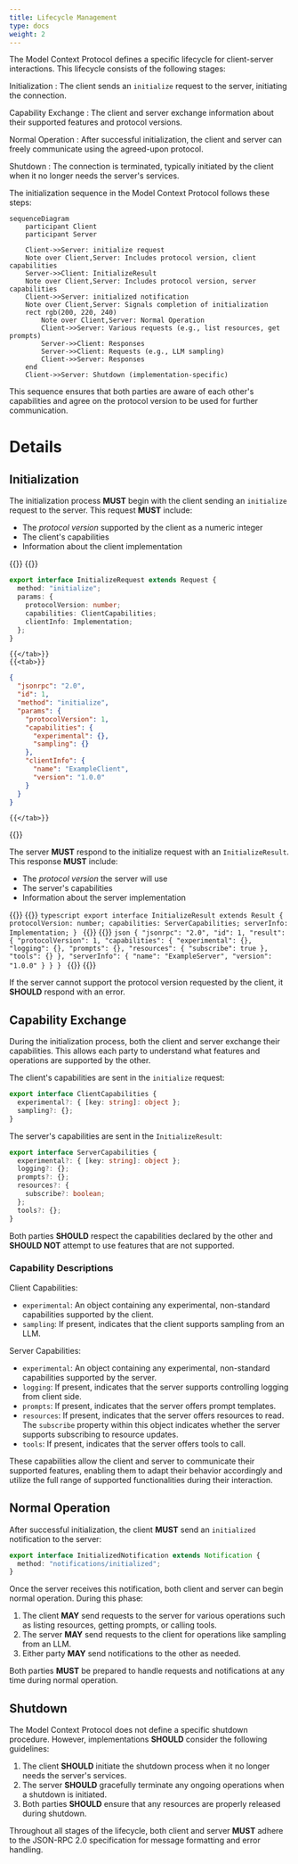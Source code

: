 ```yaml
---
title: Lifecycle Management
type: docs
weight: 2
---
```


The Model Context Protocol defines a specific lifecycle for client-server interactions. This lifecycle consists of the following stages:

Initialization
: The client sends an `initialize` request to the server, initiating the connection.

Capability Exchange
: The client and server exchange information about their supported features and protocol versions.

Normal Operation
: After successful initialization, the client and server can freely communicate using the agreed-upon protocol.

Shutdown
: The connection is terminated, typically initiated by the client when it no longer needs the server's services.

The initialization sequence in the Model Context Protocol follows these steps:

```mermaid
sequenceDiagram
    participant Client
    participant Server

    Client->>Server: initialize request
    Note over Client,Server: Includes protocol version, client capabilities
    Server->>Client: InitializeResult
    Note over Client,Server: Includes protocol version, server capabilities
    Client->>Server: initialized notification
    Note over Client,Server: Signals completion of initialization
    rect rgb(200, 220, 240)
        Note over Client,Server: Normal Operation
        Client->>Server: Various requests (e.g., list resources, get prompts)
        Server->>Client: Responses
        Server->>Client: Requests (e.g., LLM sampling)
        Client->>Server: Responses
    end
    Client->>Server: Shutdown (implementation-specific)
```

This sequence ensures that both parties are aware of each other's capabilities and agree on the protocol version to be used for further communication.


# Details
## Initialization
The initialization process **MUST** begin with the client sending an `initialize` request to the server. This request **MUST** include:

- The *protocol version* supported by the client as a numeric integer
- The client's capabilities
- Information about the client implementation

{{<tabs items="Spec (TS),Example">}}
    {{<tab>}}
```typescript
export interface InitializeRequest extends Request {
  method: "initialize";
  params: {
    protocolVersion: number;
    capabilities: ClientCapabilities;
    clientInfo: Implementation;
  };
}
```
    {{</tab>}}
    {{<tab>}}
```json
{
  "jsonrpc": "2.0",
  "id": 1,
  "method": "initialize",
  "params": {
    "protocolVersion": 1,
    "capabilities": {
      "experimental": {},
      "sampling": {}
    },
    "clientInfo": {
      "name": "ExampleClient",
      "version": "1.0.0"
    }
  }
}
```
    {{</tab>}}

{{</tabs>}}

The server **MUST** respond to the initialize request with an `InitializeResult`. This response **MUST** include:

- The *protocol version* the server will use
- The server's capabilities
- Information about the server implementation

{{<tabs items="Spec (TS),Example">}}
    {{<tab>}}
    ```typescript
    export interface InitializeResult extends Result {
      protocolVersion: number;
      capabilities: ServerCapabilities;
      serverInfo: Implementation;
    }
    ```
    {{</tab>}}
    {{<tab>}}
    ```json
    {
      "jsonrpc": "2.0",
      "id": 1,
      "result": {
        "protocolVersion": 1,
        "capabilities": {
          "experimental": {},
          "logging": {},
          "prompts": {},
          "resources": {
            "subscribe": true
          },
          "tools": {}
        },
        "serverInfo": {
          "name": "ExampleServer",
          "version": "1.0.0"
        }
      }
    }
    ```
    {{</tab>}}
{{</tabs>}}

If the server cannot support the protocol version requested by the client, it **SHOULD** respond with an error.

## Capability Exchange

During the initialization process, both the client and server exchange their capabilities. This allows each party to understand what features and operations are supported by the other.

The client's capabilities are sent in the `initialize` request:

```typescript
export interface ClientCapabilities {
  experimental?: { [key: string]: object };
  sampling?: {};
}
```

The server's capabilities are sent in the `InitializeResult`:

```typescript
export interface ServerCapabilities {
  experimental?: { [key: string]: object };
  logging?: {};
  prompts?: {};
  resources?: {
    subscribe?: boolean;
  };
  tools?: {};
}
```

Both parties **SHOULD** respect the capabilities declared by the other and **SHOULD NOT** attempt to use features that are not supported.

### Capability Descriptions

Client Capabilities:
- `experimental`: An object containing any experimental, non-standard capabilities supported by the client.
- `sampling`: If present, indicates that the client supports sampling from an LLM.

Server Capabilities:
- `experimental`: An object containing any experimental, non-standard capabilities supported by the server.
- `logging`: If present, indicates that the server supports controlling logging from client side.
- `prompts`: If present, indicates that the server offers prompt templates.
- `resources`: If present, indicates that the server offers resources to read. The `subscribe` property within this object indicates whether the server supports subscribing to resource updates.
- `tools`: If present, indicates that the server offers tools to call.

These capabilities allow the client and server to communicate their supported features, enabling them to adapt their behavior accordingly and utilize the full range of supported functionalities during their interaction.

## Normal Operation

After successful initialization, the client **MUST** send an `initialized` notification to the server:

```typescript
export interface InitializedNotification extends Notification {
  method: "notifications/initialized";
}
```

Once the server receives this notification, both client and server can begin normal operation. During this phase:

1. The client **MAY** send requests to the server for various operations such as listing resources, getting prompts, or calling tools.
2. The server **MAY** send requests to the client for operations like sampling from an LLM.
3. Either party **MAY** send notifications to the other as needed.

Both parties **MUST** be prepared to handle requests and notifications at any time during normal operation.

## Shutdown

The Model Context Protocol does not define a specific shutdown procedure. However, implementations **SHOULD** consider the following guidelines:

1. The client **SHOULD** initiate the shutdown process when it no longer needs the server's services.
2. The server **SHOULD** gracefully terminate any ongoing operations when a shutdown is initiated.
3. Both parties **SHOULD** ensure that any resources are properly released during shutdown.

Throughout all stages of the lifecycle, both client and server **MUST** adhere to the JSON-RPC 2.0 specification for message formatting and error handling.
